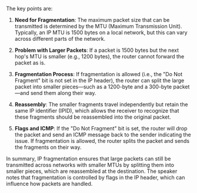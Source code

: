 The key points are:

1. **Need for Fragmentation**: The maximum packet size that can be transmitted is determined by the MTU (Maximum Transmission Unit). Typically, an IP MTU is 1500 bytes on a local network, but this can vary across different parts of the network.

2. **Problem with Larger Packets**: If a packet is 1500 bytes but the next hop's MTU is smaller (e.g., 1200 bytes), the router cannot forward the packet as is. 

3. **Fragmentation Process**: If fragmentation is allowed (i.e., the "Do Not Fragment" bit is not set in the IP header), the router can split the large packet into smaller pieces—such as a 1200-byte and a 300-byte packet—and send them along their way. 

4. **Reassembly**: The smaller fragments travel independently but retain the same IP identifier (IPID), which allows the receiver to recognize that these fragments should be reassembled into the original packet.

5. **Flags and ICMP**: If the "Do Not Fragment" bit is set, the router will drop the packet and send an ICMP message back to the sender indicating the issue. If fragmentation is allowed, the router splits the packet and sends the fragments on their way.

In summary, IP fragmentation ensures that large packets can still be transmitted across networks with smaller MTUs by splitting them into smaller pieces, which are reassembled at the destination. The speaker notes that fragmentation is controlled by flags in the IP header, which can influence how packets are handled.

